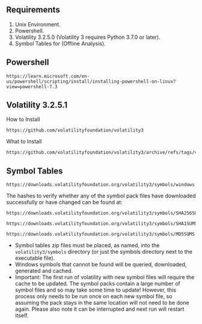 ## Requirements

1. Unix Environment.
2. Powershell.
3. Volatility 3.2.5.0 (Volatility 3 requires Python 3.7.0 or later).
4. Symbol Tables for (Offline Analysis). 

## Powershell

```shell
https://learn.microsoft.com/en-us/powershell/scripting/install/installing-powershell-on-linux?view=powershell-7.3
```

## Volatility 3.2.5.1

How to Install

```shell
https://github.com/volatilityfoundation/volatility3
```
What to Install

```shell
https://github.com/volatilityfoundation/volatility3/archive/refs/tags/v2.5.0.tar.gz
```

## Symbol Tables

```shell
https://downloads.volatilityfoundation.org/volatility3/symbols/windows.zip
```
The hashes to verify whether any of the symbol pack files have downloaded successfully or have changed can be found at:

```shell
https://downloads.volatilityfoundation.org/volatility3/symbols/SHA256SUMS 
```
```shell
https://downloads.volatilityfoundation.org/volatility3/symbols/SHA1SUMS
```
```shell
https://downloads.volatilityfoundation.org/volatility3/symbols/MD5SUMS
```
- Symbol tables zip files must be placed, as named, into the `volatility3/symbols` directory (or just the symbols directory next to the executable file).
- Windows symbols that cannot be found will be queried, downloaded, generated and cached.
- Important: The first run of volatility with new symbol files will require the cache to be updated.  The symbol packs contain a large number of symbol files and so may take some time to update!
However, this process only needs to be run once on each new symbol file, so assuming the pack stays in the same location will not need to be done again.  Please also note it can be interrupted and next run will restart itself.

